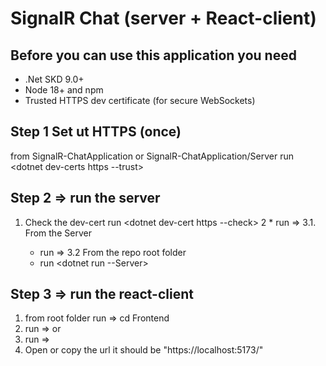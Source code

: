 # SignalR Chat (server + React-client)

## Before you can use this application you need 
 * .Net SKD 9.0+
 * Node 18+ and npm
 * Trusted HTTPS dev certificate (for secure WebSockets)

## Step 1 Set ut HTTPS (once)
from  SignalR-ChatApplication or SignalR-ChatApplication/Server 
run <dotnet dev-certs https --trust>

## Step 2 => run the server
  1. Check the dev-cert run <dotnet dev-cert https --check>
  2 * run => <dotnet restore>
  3.1. From the Server
      * run => <dotnet run>
  3.2 From the repo root folder
      * run <dotnet run --Server>

## Step 3 => run the react-client
  1. from root folder run => cd Frontend
  2. run => <npm i> or <npm install>
  3. run => <npm run dev>
  4. Open or copy the url it should be "https://localhost:5173/"
